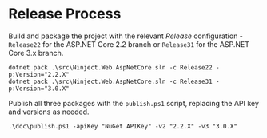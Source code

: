 # Release Process
Build and package the project with the relevant _Release_ configuration - `Release22` for the ASP.NET Core 2.2 branch or `Release31` for the ASP.NET Core 3.x branch.

```
dotnet pack .\src\Ninject.Web.AspNetCore.sln -c Release22 -p:Version="2.2.X"
dotnet pack .\src\Ninject.Web.AspNetCore.sln -c Release31 -p:Version="3.0.X"
```

Publish all three packages with the `publish.ps1` script, replacing the API key and versions as needed.
```
.\doc\publish.ps1 -apiKey "NuGet APIKey" -v2 "2.2.X" -v3 "3.0.X"
```
